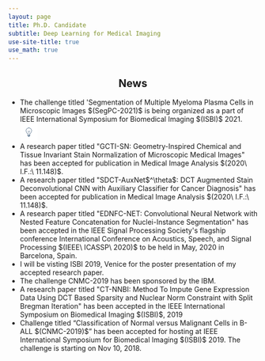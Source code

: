 ```yaml
---
layout: page
title: Ph.D. Candidate
subtitle: Deep Learning for Medical Imaging
use-site-title: true
use_math: true
---
```


<center><h2>News</h2></center>

<ul>
<li> The challenge titled 'Segmentation of Multiple Myeloma Plasma Cells in Microscopic Images $(SegPC-2021)$ is being organized as a part of IEEE International Symposium for Biomedical Imaging $(ISBI)$ 2021. <img src="/img/notification_1.gif" alt="Smiley face"  height="35" width="35"> </li>
<li>A research paper titled "GCTI-SN: Geometry-Inspired Chemical and Tissue Invariant Stain Normalization of Microscopic Medical Images" has been accepted for publication in Medical Image Analysis $(2020\ I.F.:\ 11.148)$. </li>
<li>A research paper titled "SDCT-AuxNet$^\theta$: DCT Augmented Stain Deconvolutional CNN with Auxiliary Classifier for Cancer Diagnosis" has been accepted for publication in Medical Image Analysis $(2020\ I.F.:\ 11.148)$.</li>
<li>A research paper titled "EDNFC-NET: Convolutional Neural Network with Nested Feature Concatenation for Nuclei-Instance Segmentation" has been accepted in the IEEE Signal Processing Society's flagship conference International Conference on Acoustics, Speech, and Signal Processing $(IEEE\ ICASSP\ 2020)$ to be held in May, 2020 in Barcelona, Spain.
<li> I will be visting ISBI 2019, Venice for the poster presentation of my accepted research paper.</li>
<li> The challenge CNMC-2019 has been sponsored by the IBM. </li>
<li> A research paper titled "CT-NNBI: Method To Impute Gene Expression Data Using DCT Based Sparsity and Nuclear Norm Constraint with Split Bregman Iteration" has been accepted in the IEEE International Symposium on Biomedical Imaging $(ISBI)$, 2019</li>
<li> Challenge titled “Classification of Normal versus Malignant Cells in B-ALL $(CNMC-2019)$” has been accepted for hosting at IEEE International Symposium for Biomedical Imaging $(ISBI)$ 2019. The challenge is starting on Nov 10, 2018.</li>











